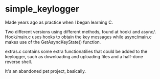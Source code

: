 # simple_keylogger
Made years ago as practice when I began learning C.

Two different versions using different methods, found at hook/ and async/.     
Hook/main.c uses hooks to obtain the key messages while async/main.c makes use of the GetAsyncKeyState() function.

extras.c contains some extra functionatilies that could be added to the keylogger, such as downloading and uploading files and a half-done reverse shell.


It's an abandoned pet project, basically.
